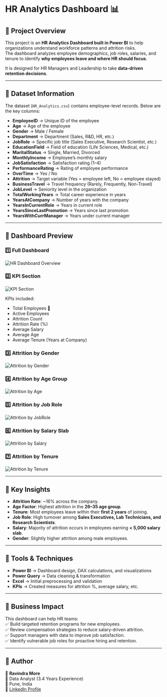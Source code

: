 # HR Analytics Dashboard 📊

## 🔹 Project Overview
This project is an **HR Analytics Dashboard built in Power BI** to help organizations understand workforce patterns and attrition risks.  
The dashboard analyzes employee demographics, job roles, salaries, and tenure to identify **why employees leave and where HR should focus**.  

It is designed for HR Managers and Leadership to take **data-driven retention decisions**.

---

## 🔹 Dataset Information
The dataset (`HR_Analytics.csv`) contains employee-level records. Below are the key columns:

- **EmployeeID** → Unique ID of the employee  
- **Age** → Age of the employee  
- **Gender** → Male / Female  
- **Department** → Department (Sales, R&D, HR, etc.)  
- **JobRole** → Specific job title (Sales Executive, Research Scientist, etc.)  
- **EducationField** → Field of education (Life Sciences, Medical, etc.)  
- **MaritalStatus** → Single, Married, Divorced  
- **MonthlyIncome** → Employee’s monthly salary  
- **JobSatisfaction** → Satisfaction rating (1–4)  
- **PerformanceRating** → Rating of employee performance  
- **OverTime** → Yes / No  
- **Attrition** → Target variable (Yes = employee left, No = employee stayed)  
- **BusinessTravel** → Travel frequency (Rarely, Frequently, Non-Travel)  
- **JobLevel** → Seniority level in the organization  
- **TotalWorkingYears** → Total career experience in years  
- **YearsAtCompany** → Number of years with the company  
- **YearsInCurrentRole** → Years in current role  
- **YearsSinceLastPromotion** → Years since last promotion  
- **YearsWithCurrManager** → Years under current manager  

---

## 🔹 Dashboard Preview

### 1️⃣ Full Dashboard
![HR Dashboard Overview](images/hr-dashboard-overview.png)

### 2️⃣ KPI Section
![KPI Section](images/hr-dashboard-kpis.png)

KPIs included:
- Total Employees 👥  
- Active Employees  
- Attrition Count  
- Attrition Rate (%)  
- Average Salary  
- Average Age  
- Average Tenure (Years at Company)  

### 3️⃣ Attrition by Gender
![Attrition by Gender](images/hr-dashboard-gender.png)

### 4️⃣ Attrition by Age Group
![Attrition by Age](images/hr-dashboard-age.png)

### 5️⃣ Attrition by Job Role
![Attrition by JobRole](images/hr-dashboard-jobrole.png)

### 6️⃣ Attrition by Salary Slab
![Attrition by Salary](images/hr-dashboard-salary.png)

### 7️⃣ Attrition by Tenure
![Attrition by Tenure](images/hr-dashboard-tenure.png)

---

## 🔹 Key Insights
- **Attrition Rate**: ~16% across the company.  
- **Age Factor**: Highest attrition in the **26–35 age group**.  
- **Tenure**: Most employees leave within their **first 2 years** of joining.  
- **Job Role**: High turnover among **Sales Executives, Lab Technicians, and Research Scientists**.  
- **Salary**: Majority of attrition occurs in employees earning **< 5,000 salary slab**.  
- **Gender**: Slightly higher attrition among male employees.  

---

## 🔹 Tools & Techniques
- **Power BI** → Dashboard design, DAX calculations, and visualizations  
- **Power Query** → Data cleaning & transformation  
- **Excel** → Initial preprocessing and validation  
- **KPIs** → Created measures for attrition %, average salary, etc.  

---

## 🔹 Business Impact
This dashboard can help HR teams:  
✅ Build targeted retention programs for new employees.  
✅ Review compensation strategies to reduce salary-driven attrition.  
✅ Support managers with data to improve job satisfaction.  
✅ Identify vulnerable job roles for proactive hiring and retention.  

---

## 🔹 Author
👤 **Ravindra More**  
💼 Data Analyst (3.4 Years Experience)  
📍 Pune, India  
🔗 [LinkedIn Profile](linkedin.com/in/ravindramore031/)
